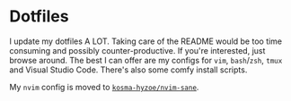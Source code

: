 # Dotfiles

I update my dotfiles A LOT. Taking care of the README would be too time
consuming and possibly counter-productive. If you're interested, just browse
around. The best I can offer are my configs for `vim`, `bash`/`zsh`,
`tmux` and Visual Studio Code. There's also some comfy install scripts.

My `nvim` config is moved to [`kosma-hyzoe/nvim-sane`](https://github.com/kosma-hyzoe/nvim-sane).

